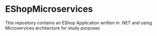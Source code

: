 # EShopMicroservices
This repository contains an EShop Application written in .NET and using Microservices architecture for study purposes
